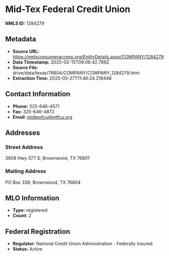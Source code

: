 # Mid-Tex Federal Credit Union

**NMLS ID:** 1284279

## Metadata
- **Source URL:** https://nmlsconsumeraccess.org/EntityDetails.aspx/COMPANY/1284279
- **Data Timestamp:** 2025-02-15T09:06:42.786Z
- **Source File:** drive/data/texas/76804/COMPANY/COMPANY_1284279.html
- **Extraction Time:** 2025-05-27T11:46:24.216448

## Contact Information
- **Phone:** 325-646-4571
- **Fax:** 325-646-4872
- **Email:** midtexfcu@mtfcu.org

## Addresses
### Street Address
3808 Hwy 377 S; Brownwood, TX 76801

### Mailing Address
PO Box 338; Brownwood, TX 76804

## MLO Information
- **Type:** registered
- **Count:** 2

## Federal Registration
- **Regulator:** National Credit Union Administration - Federally Insured
- **Status:** Active
